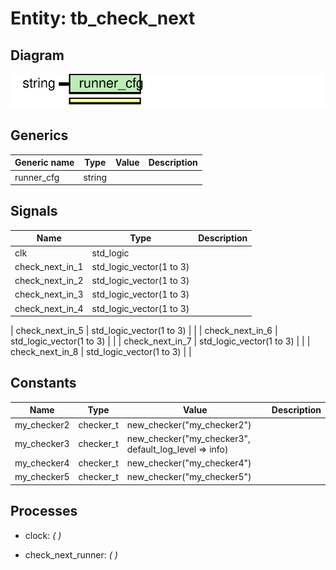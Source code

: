# Entity: tb_check_next
## Diagram
![Diagram](tb_check_next.svg "Diagram")
## Generics
| Generic name | Type   | Value | Description |
| ------------ | ------ | ----- | ----------- |
| runner_cfg   | string |       |             |
## Signals
| Name                 | Type                     | Description |
| -------------------- | ------------------------ | ----------- |
| clk                  | std_logic                |             |
| check_next_in_1      | std_logic_vector(1 to 3) |             |
|  check_next_in_2     | std_logic_vector(1 to 3) |             |
|  check_next_in_3     | std_logic_vector(1 to 3) |             |
|  check_next_in_4     | std_logic_vector(1 to 3) |             |
| 
    check_next_in_5 | std_logic_vector(1 to 3) |             |
|  check_next_in_6     | std_logic_vector(1 to 3) |             |
|  check_next_in_7     | std_logic_vector(1 to 3) |             |
|  check_next_in_8     | std_logic_vector(1 to 3) |             |
## Constants
| Name        | Type      | Value                                                  | Description |
| ----------- | --------- | ------------------------------------------------------ | ----------- |
| my_checker2 | checker_t |  new_checker("my_checker2")                            |             |
| my_checker3 | checker_t |  new_checker("my_checker3", default_log_level => info) |             |
| my_checker4 | checker_t |  new_checker("my_checker4")                            |             |
| my_checker5 | checker_t |  new_checker("my_checker5")                            |             |
## Processes
- clock: _(  )_

- check_next_runner: _(  )_

